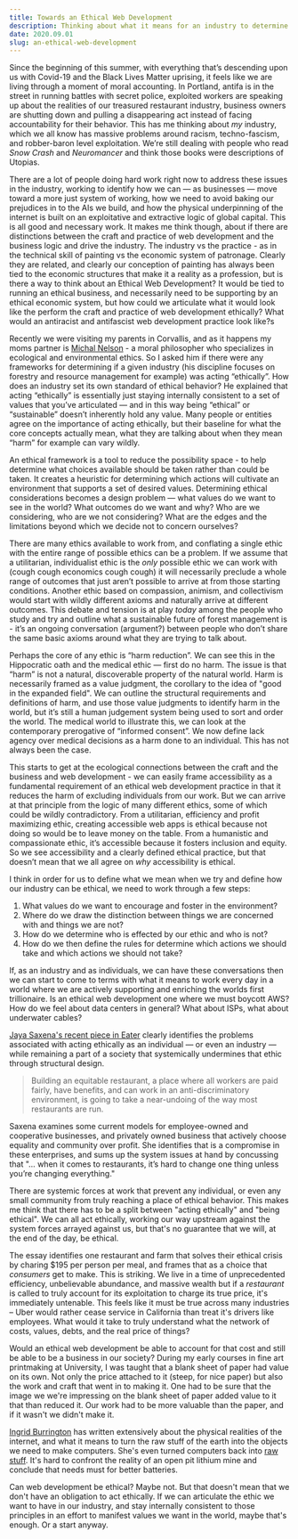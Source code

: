 ```yaml
---
title: Towards an Ethical Web Development
description: Thinking about what it means for an industry to determine a moral standard of practice.
date: 2020.09.01
slug: an-ethical-web-development
---
```


Since the beginning of this summer, with everything that’s descending upon us with Covid-19 and the Black Lives Matter uprising, it feels like we are living through a moment of moral accounting. In Portland, antifa is in the street in running battles with secret police, exploited workers are speaking up about the realities of our treasured restaurant industry, business owners are shutting down and pulling a disappearing act instead of facing accountability for their behavior. This has me thinking about _my_ industry, which we all know has massive problems around racism, techno-fascism, and robber-baron level exploitation. We’re still dealing with people who read _Snow Crash_ and _Neuromancer_ and think those books were descriptions of Utopias. 

There are a lot of people doing hard work right now to address these issues in the industry, working to identify how we can — as businesses — move toward a more just system of working, how we need to avoid baking our prejudices in to the AIs we build, and how the physical underpinning of the internet is built on an exploitative and extractive logic of global capital. This is all good and necessary work. It makes me think though, about if there are distinctions between the craft and practice of web development and the business logic and drive the industry. The industry vs the practice - as in the technical skill of painting vs the economic system of patronage. Clearly they are related, and clearly our conception of painting has always been tied to the economic structures that make it a reality as a profession, but is there a way to think about an Ethical Web Development? It would be tied to running an ethical business, and necessarily need to be supporting by an ethical economic system, but how could we articulate what it would look like the perform the craft and practice of web development ethically? What would an antiracist and antifascist web development practice look like?s

Recently we were visiting my parents in Corvallis, and as it happens my moms partner is [Michal Nelson](https://www.michaelpnelson.com/biography) - a moral philosopher who specializes in ecological and environmental ethics. So I asked him if there were any frameworks for determining if a given industry (his discipline focuses on forestry and resource management for example) was acting “ethically”. How does an industry set its own standard of ethical behavior? He explained that acting “ethically” is essentially just staying internally consistent to a set of values that you’ve articulated — and in this way being “ethical” or “sustainable” doesn’t inherently hold any value. Many people or entities agree on the importance of acting ethically, but their baseline for what the core concepts actually mean, what they are talking about when they mean “harm” for example can vary wildly. 

An ethical framework is a tool to reduce the possibility space - to help determine what choices available should be taken rather than could be taken. It creates a heuristic for determining which actions will cultivate an environment that supports a set of desired values. Determining ethical considerations becomes a design problem — what values do we want to see in the world? What outcomes do we want and why? Who are we considering, who are we not considering? What are the edges and the limitations beyond which we decide not to concern ourselves?

There are many ethics available to work from, and conflating a single ethic with the entire range of possible ethics can be a problem. If we assume that a utilitarian, individualist ethic is the _only_ possible ethic we can work with (cough cough economics cough cough) it will necessarily preclude a whole range of outcomes that just aren’t possible to arrive at from those starting conditions. Another ethic based on compassion, animism, and collectivism would start with wildly different axioms and naturally arrive at different outcomes. This debate and tension is at play _today_ among the people who study and try and outline what a sustainable future of forest management is - it’s an ongoing conversation (argument?) between people who don’t share the same basic axioms around what they are trying to talk about.

Perhaps the core of any ethic is “harm reduction”. We can see this in the Hippocratic oath and the medical ethic — first do no harm. The issue is that “harm” is not a natural, discoverable property of the natural world. Harm is necessarily framed as a value judgment, the corollary to the idea of "good in the expanded field". We can outline the structural requirements and definitions of harm, and use those value judgments to identify harm in the world, but it’s still a human judgement system being used to sort and order the world. The medical world to illustrate this, we can look at the contemporary prerogative of “informed consent”. We now define lack agency over medical decisions as a harm done to an individual. This has not always been the case.

This starts to get at the ecological connections between the craft and the business and web development - we can easily frame accessibility as a fundamental requirement of an ethical web development practice in that it reduces the harm of excluding individuals from our work. But we can arrive at that principle from the logic of many different ethics, some of which could be wildly contradictory. From a utilitarian, efficiency and profit maximizing ethic, creating accessible web apps is ethical because not doing so would be to leave money on the table. From a humanistic and compassionate ethic, it’s accessible because it fosters inclusion and equity. So we see accessibility and a clearly defined ethical practice, but that doesn’t mean that we all agree on _why_ accessibility is ethical. 

I think in order for us to define what we mean when we try and define how our industry can be ethical, we need to work through a few steps:

1. What values do we want to encourage and foster in the environment? 
2. Where do we draw the distinction between things we are concerned with and things we are not?
3. How do we determine who is effected by our ethic and who is not?
4. How do we then define the rules for determine which actions we should take and which actions we should not take?

If, as an industry and as individuals, we can have these conversations then we can start to come to terms with what it means to work every day in a world where we are actively supporting and enriching the worlds first trillionaire. Is an ethical web development one where we must boycott AWS? How do we feel about data centers in general? What about ISPs, what about underwater cables? 

[Jaya Saxena's recent piece in Eater](https://www.eater.com/21398969/future-co-op-worker-owned-restaurants-ethical-business) clearly identifies the problems associated with acting ethically as an individual — or even an industry — while remaining a part of a society that systemically undermines that ethic through structural design. 

> Building an equitable restaurant, a place where all workers are paid fairly, have benefits, and can work in an anti-discriminatory environment, is going to take a near-undoing of the way most restaurants are run.

Saxena examines some current models for employee-owned and cooperative businesses, and privately owned business that actively choose equality and community over profit. She identifies that is a compromise in these enterprises, and sums up the system issues at hand by concussing that "… when it comes to restaurants, it’s hard to change one thing unless you’re changing everything." 

There are systemic forces at work that prevent any individual, or even any small community from truly reaching a place of ethical behavior. This makes me think that there has to be a split between "acting ethically" and "being ethical". We can all act ethically, working our way upstream against the system forces arrayed against us, but that's no guarantee that we will, at the end of the day, be ethical. 

The essay identifies one restaurant and farm that solves their ethical crisis by charing $195 per person per meal, and frames that as a choice that _consumers_ get to make. This is striking. We live in a time of unprecedented efficiency, unbelievable abundance, and massive wealth but if a _restaurant_ is called to truly account for its exploitation to charge its true price, it's immediately untenable. This feels like it must be true across many industries – Uber would rather cease service in California than treat it's drivers like employees. What would it take to truly understand what the network of costs, values, debts, and the real price of things?

Would an ethical web development be able to account for that cost and still be able to be a business in our society? During my early courses in fine art printmaking at University, I was taught that a blank sheet of paper had value on its own. Not only the price attached to it (steep, for nice paper) but also the work and craft that went in to making it. One had to be sure that the image we we're impressing on the blank sheet of paper added value to it that than reduced it. Our work had to be more valuable than the paper, and if it wasn't we didn't make it. 

[Ingrid Burrington](http://lifewinning.com/tag/writes/) has written extensively about the physical realities of the internet, and what it means to turn the raw stuff of the earth into the objects we need to make computers. She's even turned computers back into [raw stuff](https://twitter.com/lifewinning/status/1049653649562132482). It's hard to confront the reality of an open pit lithium mine and conclude that needs must for better batteries. 

Can web development be ethical? Maybe not. But that doesn't mean that we don't have an obligation to act ethically. If we can articulate the ethic we want to have in our industry, and stay internally consistent to those principles in an effort to manifest values we want in the world, maybe that's enough. Or a start anyway. 



